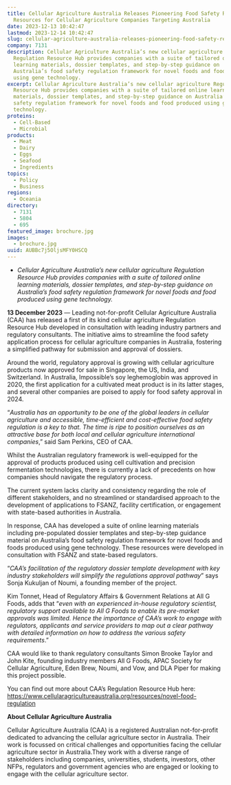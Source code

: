 ```yaml
---
title: Cellular Agriculture Australia Releases Pioneering Food Safety Regulation
  Resources for Cellular Agriculture Companies Targeting Australia
date: 2023-12-13 10:42:47
lastmod: 2023-12-14 10:42:47
slug: cellular-agriculture-australia-releases-pioneering-food-safety-regulation-resources-cellular-agriculture-companies-targeting-australia
company: 7131
description: Cellular Agriculture Australia’s new cellular agriculture
  Regulation Resource Hub provides companies with a suite of tailored online
  learning materials, dossier templates, and step-by-step guidance on
  Australia’s food safety regulation framework for novel foods and food produced
  using gene technology.
excerpt: Cellular Agriculture Australia’s new cellular agriculture Regulation
  Resource Hub provides companies with a suite of tailored online learning
  materials, dossier templates, and step-by-step guidance on Australia’s food
  safety regulation framework for novel foods and food produced using gene
  technology.
proteins:
  - Cell-Based
  - Microbial
products:
  - Meat
  - Dairy
  - Eggs
  - Seafood
  - Ingredients
topics:
  - Policy
  - Business
regions:
  - Oceania
directory:
  - 7131
  - 5804
  - 695
featured_image: brochure.jpg
images:
  - brochure.jpg
uuid: AUBBc7j5OljsMFY0HSCQ
---
```

* *Cellular Agriculture Australia’s new cellular agriculture Regulation Resource Hub provides companies with a suite of tailored online learning materials, dossier templates, and step-by-step guidance on Australia’s food safety regulation framework for novel foods and food produced using gene technology.*

**13 December 2023** — Leading not-for-profit Cellular Agriculture Australia (CAA) has released a first of its kind cellular agriculture Regulation Resource Hub developed in consultation with leading industry partners and regulatory consultants. The initiative aims to streamline the food safety application process for cellular agriculture companies in Australia, fostering a simplified pathway for submission and approval of dossiers.

Around the world, regulatory approval is growing with cellular agriculture products now approved for sale in Singapore, the US, India, and Switzerland. In Australia, Impossible’s soy leghemoglobin was approved in 2020, the first application for a cultivated meat product is in its latter stages, and several other companies are poised to apply for food safety approval in 2024.

“*Australia has an opportunity to be one of the global leaders in cellular agriculture and accessible, time-efficient and cost-effective food safety regulation is a key to that. The time is ripe to position ourselves as an attractive base for both local and cellular agriculture international companies*,” said Sam Perkins, CEO of CAA.

Whilst the Australian regulatory framework is well-equipped for the approval of products produced using cell cultivation and precision fermentation technologies, there is currently a lack of precedents on how companies should navigate the regulatory process.

The current system lacks clarity and consistency regarding the role of different stakeholders, and no streamlined or standardised approach to the development of applications to FSANZ, facility certification, or engagement with state-based authorities in Australia.

In response, CAA has developed a suite of online learning materials including pre-populated dossier templates and step-by-step guidance material on Australia’s food safety regulation framework for novel foods and foods produced using gene technology. These resources were developed in consultation with FSANZ and state-based regulators.

“*CAA’s facilitation of the regulatory dossier template development with key industry stakeholders will simplify the regulations approval pathway*” says Sonja Kukuljan of Noumi, a founding member of the project.

Kim Tonnet, Head of Regulatory Affairs & Government Relations at All G Foods, adds that “*even with an experienced in-house regulatory scientist, regulatory support available to All G Foods to enable its pre-market approvals was limited. Hence the importance of CAA’s work to engage with regulators, applicants and service providers to map out a clear pathway with detailed information on how to address the various safety requirements*.”

CAA would like to thank regulatory consultants Simon Brooke Taylor and John Kite, founding industry members All G Foods, APAC Society for Cellular Agriculture, Eden Brew, Noumi, and Vow, and DLA Piper for making this project possible.

You can find out more about CAA’s Regulation Resource Hub here: <https://www.cellularagricultureaustralia.org/resources/novel-food-regulation>

**About Cellular Agriculture Australia**

Cellular Agriculture Australia (CAA) is a registered Australian not-for-profit dedicated to advancing the cellular agriculture sector in Australia. Their work is focussed on critical challenges and opportunities facing the cellular agriculture sector in Australia.They work with a diverse range of stakeholders including companies, universities, students, investors, other NFPs, regulators and government agencies who are engaged or looking to engage with the cellular agriculture sector.